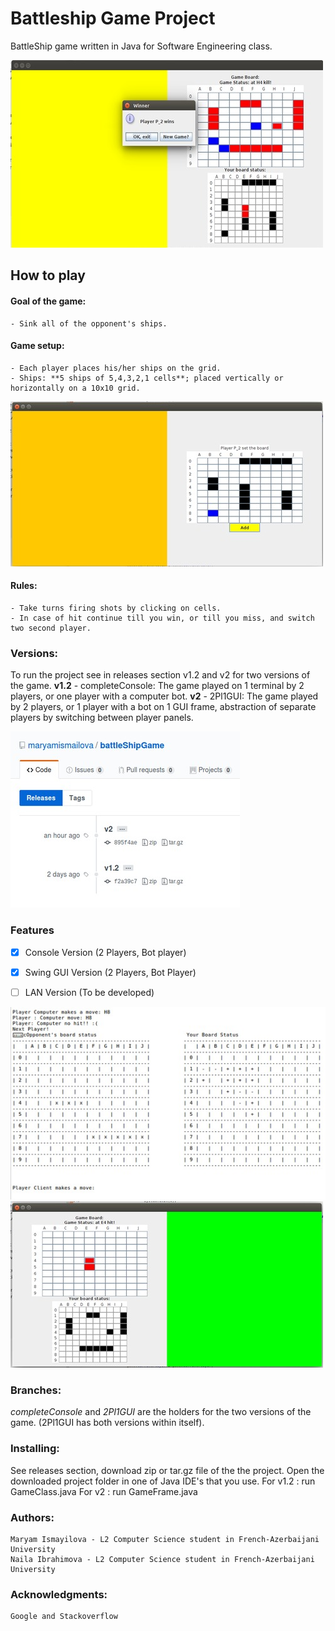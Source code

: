 # Battleship Game Project

BattleShip game written in Java for Software Engineering class.

![Screen of BattleShip Game](img/gameScreen.jpg)

## How to play
#### Goal of the game:
    - Sink all of the opponent's ships.
#### Game setup:
    - Each player places his/her ships on the grid.
    - Ships: **5 ships of 5,4,3,2,1 cells**; placed vertically or horizontally on a 10x10 grid.
![Screen of board setup in GUI version](img/boardSetup.jpg)

#### Rules:
    - Take turns firing shots by clicking on cells.
    - In case of hit continue till you win, or till you miss, and switch two second player.

### Versions:
To run the project see in releases section v1.2 and v2 for two versions of the game.
**v1.2** - completeConsole:
  The game played on 1 terminal by 2 players, or one player with a computer bot.
**v2** - 2Pl1GUI:
  The game played by 2 players, or 1 player with a bot on 1 GUI frame, abstraction of separate players by switching between player panels.

![Screen of GitHub releases section](./img/releases.jpg)

### Features
- [x] Console Version (2 Players, Bot player)
- [x] Swing GUI Version (2 Players, Bot Player)
- [ ] LAN Version (To be developed)


 ![Console game interface](img/consoleInterface.jpg)
 ![GUI version interface](img/gameHit.jpg)

### Branches:
*completeConsole* and *2Pl1GUI* are the holders for the two versions of the game. (2Pl1GUI has both versions within itself).

### Installing:
See releases section, download zip or tar.gz file of the the project.
Open the downloaded project folder in one of Java IDE's that you use.
For v1.2 : run GameClass.java
For v2 : run GameFrame.java

### Authors:

    Maryam Ismayilova - L2 Computer Science student in French-Azerbaijani University
    Naila Ibrahimova - L2 Computer Science student in French-Azerbaijani University

### Acknowledgments:
    Google and Stackoverflow


